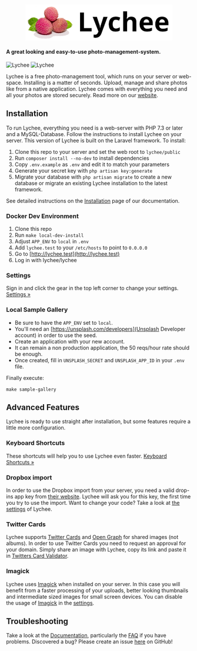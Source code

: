 <p align="center"><img src="https://raw.githubusercontent.com/LycheeOrg/Lychee/master/Banner.png" width="400px" alt="@LycheeOrg"></p>

#### A great looking and easy-to-use photo-management-system.

![Lychee](https://camo.githubusercontent.com/b9010f02c634219795950e034f511f4cf4af5c60/68747470733a2f2f732e656c6563746572696f75732e636f6d2f696d616765732f6c79636865652f312e6a706567)
![Lychee](https://camo.githubusercontent.com/5484591f0b15b6ba27d4845b292cc5d3a988b3b9/68747470733a2f2f732e656c6563746572696f75732e636f6d2f696d616765732f6c79636865652f322e6a706567)

Lychee is a free photo-management tool, which runs on your server or web-space. Installing is a matter of seconds. Upload, manage and share photos like from a native application. Lychee comes with everything you need and all your photos are stored securely. Read more on our [website](https://LycheeOrg.github.io).

## Installation

To run Lychee, everything you need is a web-server with PHP 7.3 or later and a MySQL-Database. Follow the instructions to install Lychee on your server. This version of Lychee is built on the Laravel framework. To install:

1. Clone this repo to your server and set the web root to `lychee/public`
2. Run `composer install --no-dev` to install dependencies
3. Copy `.env.example` as `.env` and edit it to match your parameters
4. Generate your secret key with `php artisan key:generate`
5. Migrate your database with `php artisan migrate` to create a new database or migrate an existing Lychee installation to the latest framework.

See detailed instructions on the [Installation](https://lycheeorg.github.io/docs/installation.html) page of our documentation.

### Docker Dev Environment

1. Clone this repo
2. Run `make local-dev-install`
3. Adjust `APP_ENV` to `local` in `.env`
3. Add `lychee.test` to your `/etc/hosts` to point to `0.0.0.0`
4. Go to [http://lychee.test](http://lychee.test)
5. Log in with lychee/lychee

### Settings

Sign in and click the gear in the top left corner to change your settings. [Settings &#187;][1]

### Local Sample Gallery

* Be sure to have the `APP_ENV` set to `local`.
* You'll need an [https://unsplash.com/developers](Unsplash Developer account) in order to use the seed.
* Create an application with your new account.
* It can remain a non production application, the 50 reqs/hour rate should be enough.
* Once created, fill in `UNSPLASH_SECRET` and `UNSPLASH_APP_ID` in your `.env` file.

Finally execute:
```
make sample-gallery
```

## Advanced Features

Lychee is ready to use straight after installation, but some features require a little more configuration.

### Keyboard Shortcuts

These shortcuts will help you to use Lychee even faster. [Keyboard Shortcuts &#187;](https://lycheeorg.github.io/docs/keyboard.html)

### Dropbox import

In order to use the Dropbox import from your server, you need a valid drop-ins app key from [their website](https://www.dropbox.com/developers/apps/create). Lychee will ask you for this key, the first time you try to use the import. Want to change your code? Take a look at [the settings][1] of Lychee.

### Twitter Cards

Lychee supports [Twitter Cards](https://dev.twitter.com/docs/cards) and [Open Graph](http://opengraphprotocol.org) for shared images (not albums). In order to use Twitter Cards you need to request an approval for your domain. Simply share an image with Lychee, copy its link and paste it in [Twitters Card Validator](https://dev.twitter.com/docs/cards/validation/validator).

### Imagick

Lychee uses [Imagick](https://www.imagemagick.org) when installed on your server. In this case you will benefit from a faster processing of your uploads, better looking thumbnails and intermediate sized images for small screen devices. You can disable the usage of [Imagick](https://www.imagemagick.org) in the [settings][1].

## Troubleshooting

Take a look at the [Documentation](https://lycheeorg.github.io/docs/), particularly the [FAQ](https://lycheeorg.github.io/docs/faq.html) if you have problems. Discovered a bug? Please create an issue [here](https://github.com/LycheeOrg/Lychee/issues) on GitHub!

[1]: https://lycheeorg.github.io/docs/settings.html
